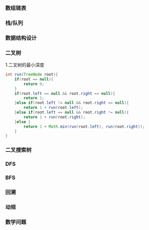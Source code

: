### 数组链表
### 栈/队列
### 数据结构设计
### 二叉树
1.二叉树的最小深度
```java
int run(TreeNode root){
	if(root == null){
	    return 0;
	}
	if(root.left == null && root.right == null){
	    return 1;
	}else if(root.left != null && root.right == null){
	    return 1 + run(root.left);
	}else if(root.left == null && root.right != null){
	    return 1 + run(root.right);
	}else {
	    return 1 + Math.min(run(root.left), run(root.right));
	}
}
```

### 二叉搜索树
### DFS
### BFS
### 回溯
### 动规
### 数学问题


